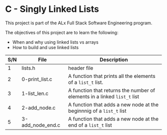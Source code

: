 # C - Singly Linked Lists

This project is part of the ALx Full Stack Software Engineering program.

The objectives of this project are to learn the following:
- When and why using linked lists vs arrays
- How to build and use linked lists

| S/N | File | Description |
| --- | ---- | ----------- |
| 1 | lists.h | header file |
| 2 | 0-print_list.c | A function that prints all the elements of a `list_t` list.|
| 3 | 1-list_len.c | A function that returns the number of elements in a linked `list_t` list |
| 4 | 2-add_node.c | A function that adds a new node at the beginnnig of a `list_t` list |
| 5 | 3-add_node_end.c | A function that adds a new node at the end of a `list_t` list |
